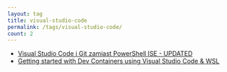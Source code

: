 ```yaml
---
layout: tag
title: visual-studio-code
permalink: /tags/visual-studio-code/
count: 2
---
```


- [Visual Studio Code i Git zamiast PowerShell ISE - UPDATED](https://blog.justcloud.pl/visual-studio-code-i-git-zamiast-powershell-ise)
- [Getting started with Dev Containers using Visual Studio Code &amp; WSL](https://idzenga.dev/posts/getting-started-with-dev-containers-using-visual-studio-code-and-wsl)
